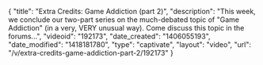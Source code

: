 {
    "title": "Extra Credits: Game Addiction (part 2)",
    "description": "This week, we conclude our two-part series on the much-debated topic of \"Game Addiction\" (in a very, VERY unusual way). Come discuss this topic in the forums...",
    "videoid": "192173",
    "date_created": "1406055193",
    "date_modified": "1418181780",
    "type": "captivate",
    "layout": "video",
    "url": "\/v\/extra-credits-game-addiction-part-2\/192173"
}